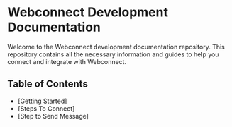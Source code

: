 # Webconnect Development Documentation

Welcome to the Webconnect development documentation repository. This repository contains all the necessary information and guides to help you connect and integrate with Webconnect.

## Table of Contents

- [Getting Started]
- [Steps To Connect]
- [Step to Send Message]

